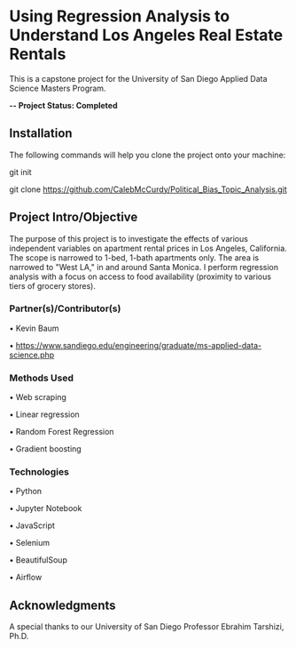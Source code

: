 # Using Regression Analysis to Understand Los Angeles Real Estate Rentals

This is a capstone project for the University of San Diego Applied Data Science Masters Program. 

**-- Project Status: Completed**

## Installation
The following commands will help you clone the project onto your machine:

git init

git clone https://github.com/CalebMcCurdy/Political_Bias_Topic_Analysis.git

## Project Intro/Objective
The purpose of this project is to investigate the effects of various independent variables on apartment rental prices in Los Angeles, California. The scope is narrowed to 1-bed, 1-bath apartments only. The area is narrowed to "West LA," in and around Santa Monica. I perform regression analysis with a focus on access to food availability (proximity to various tiers of grocery stores).

### Partner(s)/Contributor(s)  
• Kevin Baum

• https://www.sandiego.edu/engineering/graduate/ms-applied-data-science.php

### Methods Used
• Web scraping

• Linear regression

• Random Forest Regression

• Gradient boosting


### Technologies
• Python

• Jupyter Notebook

• JavaScript

• Selenium

• BeautifulSoup

• Airflow

## Acknowledgments
A special thanks to our University of San Diego Professor Ebrahim Tarshizi, Ph.D.
